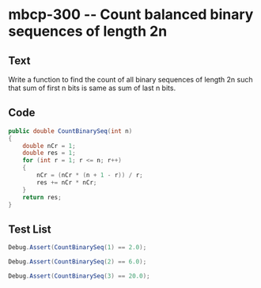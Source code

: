 # mbcp-300 -- Count balanced binary sequences of length 2n

## Text

Write a function to find the count of all binary sequences of length 2n such that sum of first n bits is same as sum of last n bits.

## Code

```csharp
public double CountBinarySeq(int n) 
{ 
    double nCr = 1; 
    double res = 1; 
    for (int r = 1; r <= n; r++) 
    { 
        nCr = (nCr * (n + 1 - r)) / r; 
        res += nCr * nCr; 
    } 
    return res; 
}
```

## Test List

```csharp
Debug.Assert(CountBinarySeq(1) == 2.0);
```

```csharp
Debug.Assert(CountBinarySeq(2) == 6.0);
```

```csharp
Debug.Assert(CountBinarySeq(3) == 20.0);
```
